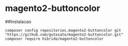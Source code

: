 # magento2-buttoncolor
##Instalacao
```ssh
composer config repositories.magento2-buttoncolor git "https://github.com/gutosato/magento2-buttoncolor.git"
composer require hibrido/magento2-buttoncolor
```